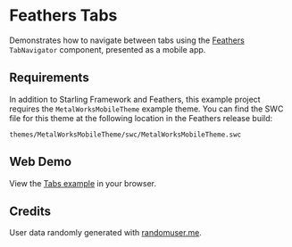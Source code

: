 # Feathers Tabs

Demonstrates how to navigate between tabs using the [Feathers](http://feathersui.com/) `TabNavigator` component, presented as a mobile app.

## Requirements

In addition to Starling Framework and Feathers, this example project requires the `MetalWorksMobileTheme` example theme. You can find the SWC file for this theme at the following location in the Feathers release build:

	themes/MetalWorksMobileTheme/swc/MetalWorksMobileTheme.swc

## Web Demo

View the [Tabs example](http://feathersui.com/examples/tabs/) in your browser.

## Credits

User data randomly generated with [randomuser.me](https://randomuser.me/).